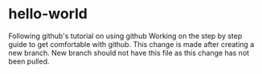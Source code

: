# hello-world
Following github's tutorial on using github
Working on the step by step guide to get comfortable with github. 
This change is made after creating a new branch. New branch should not have this file as this change has not been pulled. 
